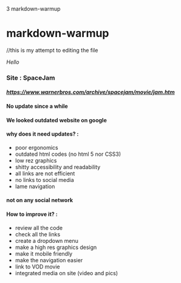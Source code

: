 3 markdown-warmup
# markdown-warmup
//this is my attempt to editing the file

*Hello*

### Site : SpaceJam

#### *https://www.warnerbros.com/archive/spacejam/movie/jam.htm*

#### No update since a while

#### We looked outdated website on google

#### why does it need updates? : 

* poor ergonomics
* outdated html codes (no html 5 nor CSS3)
* low rez graphics
* shitty accessibility and readability
* all links are not efficient
* no links to social media
* lame navigation

#### not on any social network

#### How to improve it? : 

* review all the code
* check all the links 
* create a dropdown menu
* make a high res graphics design
* make it mobile friendly
* make the navigation easier
* link to VOD movie
* integrated media on site (video and pics)


